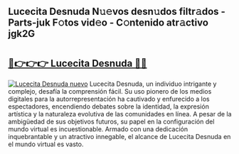 ## Lucecita Desnuda N𝚞𝚎vos desn𝚞dos filtr𝚊dos - Parts-juk F𝚘tos vid𝚎o - C𝚘ntenido atr𝚊ctivo jgk2G

# <h2><a href="http://mb4g6jh.tromn.icu/?c=Lucecita+Desnuda">🔗👉👉👉 Lucecita Desnuda 🔗🔗</a></h2>

[![Lucecita Desnuda nuevo](https://i.imgur.com/pEAQMta.gif)](http://mb4g6jh.tromn.icu/?c=Lucecita+Desnuda)
Lucecita Desnuda, un individuo intrigante y complejo, desafía la comprensión fácil. Su uso pionero de los medios digitales para la autorrepresentación ha cautivado y enfurecido a los espectadores, encendiendo debates sobre la identidad, la expresión artística y la naturaleza evolutiva de las comunidades en línea. A pesar de la ambigüedad de sus objetivos futuros, su papel en la configuración del mundo virtual es incuestionable. Armado con una dedicación inquebrantable y un atractivo innegable, el alcance de Lucecita Desnuda en el mundo virtual es vasto.
